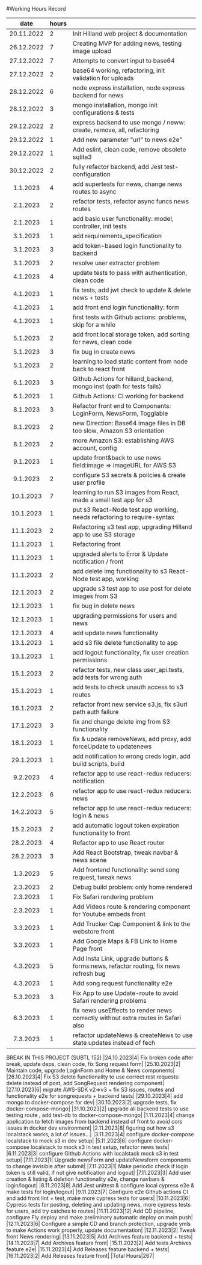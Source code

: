 #Working Hours Record

|date | hours |  |
|:--:|:--|:----|
|20.11.2022|2| Init Hilland web project & documentation|
|26.12.2022|7| Creating MVP for adding news, testing image upload|
|27.12.2022|7| Attempts to convert input to base64|
|27.12.2022|2| base64 working, refactoring, init validation for uploads|
|28.12.2022|6| node express installation, node express backend for news|
|28.12.2022|3| mongo installation, mongo init configurations & tests|
|29.12.2022|2| express backend to use mongo / neww: create, remove, all, refactoring|
|29.12.2022|1| Add new parameter "url" to news e2e"|
|29.12.2022|1| Add eslint, clean code, remove obsolete sqlite3|
|30.12.2022|2| fully refactor backend, add Jest test-configuration|
|1.1.2023|4| add supertests for news, change news routes to async|
|2.1.2023|2| refactor tests, refactor async funcs news routes|  
|2.1.2023|1| add basic user functionality: model, controller, init tests|
|3.1.2023|1| add requirements_specification|
|3.1.2023|3| add token-based login functionality to backend|
|3.1.2023|2| resolve user extractor problem|
|4.1.2023|4| update tests to pass with authentication, clean code|
|4.1.2023|1| fix tests, add jwt check to update & delete news + tests| 
|4.1.2023|1| add front end login functionality: form|
|4.1.2023|1| first tests with Github actions: problems, skip for a while|
|5.1.2023|2| add front local storage token, add sorting for news, clean code|
|5.1.2023|3| fix bug in create news|
|5.1.2023|2| learning to load static content from node back to react front|
|6.1.2023|3| Github Actions for hilland_backend, mongo inst (path for tests fails)| 
|6.1.2023|1| Github Actions: CI working for backend|
|8.1.2023|3| Refactor front end to Components: LoginForm, NewsForm, Togglable |
|8.1.2023|2| new Direction: Base64 image files in DB too slow, Amazon S3 orientation| 
|8.1.2023|2| more Amazon S3: establishing AWS account, config|
|9.1.2023|1| update front&back to use news field:image => imageURL for AWS S3|
|9.1.2023|2| configure S3 secrets & policies & create user profile|
|10.1.2023|7| learning to run S3 images from React, made a small test app for s3|  
|10.1.2023|1| put s3 React-Node test app working, needs refactoring to require-syntax|
|11.1.2023|2| Refactoring s3 test app, upgrading Hilland app to use S3 storage| 
|11.1.2023|1| Refactoring front |
|11.1.2023|1| upgraded alerts to  Error & Update notification / front|
|11.1.2023|2| add delete img functionality to s3 React-Node test app, working| 
|12.1.2023|2| upgrade s3 test app to use post for delete images from S3|
|12.1.2023|1| fix bug in delete news|
|12.1.2023|1| upgrading permissions for users and news|
|12.1.2023|4| add update news functionality|
|13.1.2023|1| add s3 file delete functionality to app|
|13.1.2023|1| add logout functionality, fix user creation permissions|
|15.1.2023|2| refactor tests, new class user_api.tests, add tests for wrong auth|
|15.1.2023|1| add tests to check unauth access to s3 routes |
|16.1.2023|2| refactor front new service s3.js, fix s3url path auth failure|
|17.1.2023|3| fix and change delete img from S3 functionality|
|18.1.2023|1| fix & update removeNews, add proxy, add forceUpdate to updatenews|
|29.1.2023|1| add notification to wrong creds login, add build scripts, build |
|9.2.2023|4| refactor app to use react-redux reducers: notification|
|12.2.2023|6| refactor app to use react-redux reducers: news|
|14.2.2023|5| refactor app to use react-redux reducers: login & news|
|15.2.2023|2| add automatic logout token expiration functionality to front|
|28.2.2023|4| Refactor app to use React router|
|28.2.2023|3| Add React Bootstrap, tweak navbar & news scene|
|1.3.2023|5| Add frontend functionality: send song request, tweak news|
|2.3.2023|2| Debug build problem: only home rendered|
|2.3.2023|1| Fix Safari rendering problem|
|2.3.2023|1| Add Videos route & rendering component for Youtube embeds front|
|3.3.2023|1| Add Trucker Cap Component & link to the webstore front|
|3.3.2023|1| Add Google Maps & FB Link to Home Page front|
|4.3.2023|5| Add Insta Link, upgrade buttons & forms:news, refactor routing, fix news refresh bug|
|4.3.2023|1| Add song request functionality e2e|
|5.3.2023|3| Fix App to use Update-route to avoid Safari rendering problems|
|6.3.2023|1| fix news useEffects to render news correctly without extra routes in Safari also|
|7.3.2023|1| refactor updateNews & createNews to use state updates instead of fech|
BREAK IN THIS PROJECT (SUBTL 152)
|24.10.2023|4| Fix broken code after break, update deps, clean code, fix Song request form|
|25.10.2023|2| Maintain code, upgrade LoginForm and Home & News components|
|26.10.2023|4| Fix S3 delete functionality to use correct rest requests: delete instead of post, add SongRequest rendering component|
|27.10.2023|6| migrate AWS-SDK v2=>v3 + fix S3 issues, routes and functionality e2e for songrequests + backend tests|
|29.10.2023|4| add mongo to docker-compose for dev|
|30.10.2023|2| upgrade tests, fix docker-compose-mongo|
|31.10.2023|2| upgrade all backend tests to use testing route , add test-db to docker-compose-mongo|
|1.11.2023|4| change application to fetch images from backend instead of front to avoid cors issues in docker dev environment|
|2.11.2023|8| figuring out how s3 localstack works, a lot of issues...|
|3.11.2023|4| configure docker-compose localstack to mock s3 in dev setup|
|5.11.2023|6| configure docker-compose localstack to mock s3 in test setup, refactor news tests|
|6.11.2023|3| configure Github Actions with localstack mock s3 in test setup|
|7.11.2023|1| Upgrade newsForm and updateNewsform components to change invisible after submit|
|7.11.2023|1| Make periodic check if login token is still valid, if not give notification and logout|
|7.11.2023|3| Add user creation & listing & deletion functionality e2e, change navbars & login/logout|
|8.11.2023|8| Add Jest unittest & configure local cypress e2e & make tests for login/logout|
|9.11.2023|7| Configure e2e Github actions CI and add front lint + test, make more cypress tests for users|
|10.11.2023|6| Cypress tests for posting, deleting and updating news, more cypress tests for users, add try catches to routes|
|11.11.2023|12| Add CD pipeline, configure Fly deploy and make preliminary automatic deploy on main push|
|12.11.2023|6| Configure a simple CD and branch protection, upgrade ymls to make Actions work properly, update documentation|
|12.11.2023|2| Tweak front News rendering|
|13.11.2023|5| Add Archives feature backend + tests|
|14.11.2023|7| Add Archives feature front|
|15.11.2023|2| Add tests Archives feature e2e|
|15.11.2023|4| Add Releases feature backend + tests|
|16.11.2023|2| Add Releases feature front|
|Total Hours|267|
